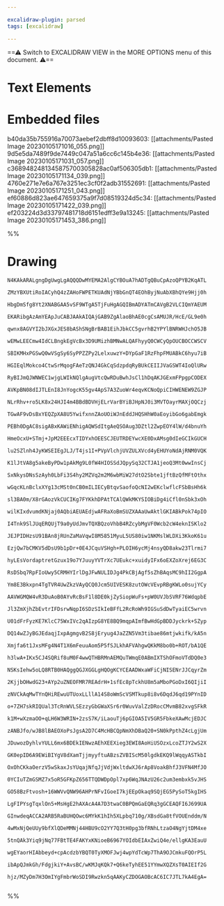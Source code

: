 ```yaml
---

excalidraw-plugin: parsed
tags: [excalidraw]

---
```

==⚠  Switch to EXCALIDRAW VIEW in the MORE OPTIONS menu of this document. ⚠==


# Text Elements

# Embedded files
b40da35b755916a70073aebef2dbff8d10093603: [[attachments/Pasted Image 20230105171016_055.png]]
9d5e5da7489f9de7449c047a51a6cc6c145b4e36: [[attachments/Pasted Image 20230105171031_057.png]]
c3689482481345875700305828ac0af506305db1: [[attachments/Pasted Image 20230105171134_039.png]]
4760e271e7e6a767e3251ec3cf0f2adb31552691: [[attachments/Pasted Image 20230105171251_043.png]]
ef60886d823ae647659375a9f7d08519324d5c34: [[attachments/Pasted Image 20230105171422_039.png]]
ef203224d3d33797481718d6151edff3e9a13245: [[attachments/Pasted Image 20230105171453_386.png]]

%%
# Drawing
```compressed-json
N4KAkARALgngDgUwgLgAQQQDwMYEMA2AlgCYBOuA7hADTgQBuCpAzoQPYB2KqATL

ZMzYBXUtiRoIACyhQ4zZAHoFWPETKUAdNjYBbGnQT4EOhByjNuAbXBhQYe9Hjj0h

HbgDmSfg8Yt2XNABGAA5vSF9WTgA5TjFuHgAGQIBmADYATmCAVgB2VLCIQmYAEUM

EKARibgAzAmYEApJuCABJAAkAIQAjGAB9ZgAlaoBhAE0cgCsAMUJR/HcE/GL9e0h

qwnx8AGVYI2bJXGxJES8bAShSNgBrBAB1EihJbkCC5gvrhB2YPYlBNRWHJchO5JB

wEMwLEECmw4IdCLBngkEgVcBx3D9UMizhBMNwALQAFhyyQ0CWCyQpOUCBOCCWSCV

SBIKMHxPGSwQ0wVSgSy6SyPPZZPy2LelxuwzY+DYpGaF1RzFhpFMUABkC6hyu7iB

HGIEqlMokco4CtwSrMqogFAeTzQNJ4GkCqSdzpdqRyBUkCEIIJVaGSWT4IoQlURw

RyBIJmQJWNWEC1wjgLWIkNQlgAugVtcQwRDuBwhJsCl1hDqAKJGExmFPpgpCODEX

AVKpBN08dIJTLEnI8JnYogcK55gv4ApS7A3ZuoWr4eqvKCNoQpiCIHWENEW9ZGJP

NLrRhv+ro5LK8x24HJI4m4BBdBDVHjELrVarBYiBJHpNJ0i3MVTOayrMAXjOQCzj

TGwAF9vDsBxYEQZpXA8U5YwifxnnZAoUOiWJnEddJHQSHhW0aEoyibGo6gabEmgk

PEBh0DgAC8sigABxKAWiENhigAQWSdItgAeQSOAug3DZtl2ZwpEOY4lW/d4bnuYh

HmeOcxU+STmj+JpM2EEEcxTIDYxhOEESCJEUTRDEYwcXE0DxAMsg0dIeGCIkGUCH

lu2SZlnh4JyKWSEIEgJLJ/T4js1I+PVpVlchjUVZULXVcd4yEHUYoNdAjRNM0VQK

K1lJtVA8g5akeByPDw1pAkMg9L0fW4HIOSSdJQpySq32CTJA1jeoQ3Mt0wwInsCj

SxNkysDNsSzAyh0LbFi3S4hy2MZVq2m2M6wbMiW27dtO2Sbte1jftBzQfMFtOthx

wGqcKLnBclxXYg13cMSt0nCB0mILIECyBtqvSaofoQcNI2wEKclwflcFSbBsHh6k

sl3BA0m/X8rGAozVkCUCIKg7FYKkhDPAtTCAlQWkMKYSIOBiDg4iCfl0nSbk3xOh

wilKIxdvumdKNjaj0AQbiAEUAEdjwAFRaXoBmSUZXAAaUwAktlGKIABkPok74pIO

I4Tnk9SlJUqERQUjT9a0yUdJmvTQXBQzoVhbB4RZcybMgVF0Wcb2cW4eknISKlo2

JEJPIDHzsU91BAn8jRUnZaMaVqwI8M5851MyuL5US80iw1NKMslWLDXi3KkoK61u

EzjQw7bCMKV5dDsU9b1pDr+0E4JCquVSHgh+PLOIH6ycMj4nsyQD8akw23Tlrmi7

hyLEsVordaptretGzux19o7YJuuyYVTrXc7UEukc+xuidyIFx6oEXZoXrej6EG3C

RsDSbq7RpFIoUwy5CRMHYIrlDgJFwNULIDJg4PkCBjAgf5sZhBAqsMC9hII2GgpA

Ym8E3Bkxpn4TgTVR4UwZkzVAyQCQ0Jcm5UIVESK8zutOWcVEvpRBgKWLo0sujYCy

AAVWGMQW4vR3DuAoB0AYvRcBsF1l8DE0kjZySiopWuFs+pW0UVJbSVRF76WdqpbE

Jl3ZmXjhZbEvtrIFDsrwNqpI6SDzSIkIeBFfL2RcRoWh9IGSuSdDwTyaiEC5wrvn

U01dFrFyzKE7KlcC75WxIVc2qAIzpG8YE8BQ9mqpAImfBwHdGpBDDJyckrk+SZyp

DQ14wZJyBGJEdaqjIxpAgmgvB2S8jEryug4JaZZN5Vm3tibae86mtjwkifk/kA5n

Xmjfa6t1JxsMFg4N4T1X6mFeuuAom5P5fSJLkhAFVAhgwQKkM8bo0b+ROT/bA1QE

h3lwA+IKx5CJ4SQRif8uM0F4wwQTHBRMnAEMQuTWmqE0ABmIXTShOFmoVTdDQ0e3

NSKsIehw5oLQ8RTB0HAQggQGJXGGLgHQOgKCYCEAADWxaWFiCjNISENrJJCqyrZm

2KjjbOHwdG23+AYp2uZNEOFMR7REAdrH+1sfEc8pTckhU8m5aMboPGoDxI6QIjiI

zNVCkAqMwTYnQHiREwuUTUoxLLllA14S8oWmScVSMTkup8i8v6DqdJ6qd19PYnID

o+7ZH7skRIQUal3TcRnWVLSEzzyGbGWaXSr6r0WuvValZzDRocCMvmB82xvgSFkR

k1M+wXzmaOO+qLH6W3WRIN+2zsS7K/iLaouTj6pGIOA5IV5GR5FbkeXAwMcjEDJC

zANBJfo/wJB8lBAEOXoPsJgsA2D7C4McHBCQpNmXhDBaQ20+SN0kPpthZ4cLgjUm

JDuwozDyhlvYULL6mx6BDEkIENwzAEhXEEXieg3EWI8AoHiUSOzxLcoZTJY2wS2X

GK0epID6A9EWiBIYgV8dXamTjjmyyftuABzsZVBIScM50lgdkEKQ9lWqqyASTkbI

OxOhCKkaOerzV5wSkaxJsYUqajNfqJjVdjWxltdwXJ6rAp8VoakBhfJ3VFN4MfJO

0YCIuTZmGSMZ7x5oR5GFKpZ656TTQDWDpOpl7xp6WqJNAzU26c2um3embxk5vJHS

GO58BzFtvosh+16WWVvQNW96AHPrNFvIGoeI7kjEEpOkaq9SQjEG5PySoT5kgIHS

LgFIPYsgTqxlOn5+MsHgE2hAXAcA4A7D3twaC0BPQmGaEQRq3gGCEAQFI6J699UA

GInwdeqACCA2ARB5RaBUHQOwc6MYkK1hIh5XLpbq710g/XBsdGa8tfVOUEnddm/N

4wMxNjQeUUy9bfXlQDeMMNj44HBU9cO2YY7Q3tH0pg3bfRNhLtzaO4NgYjtDM4xe

5tnQAk3Yiq9jNq77FBtTE4FAKYxKNioeB6967YOIdbEIAxZwiQ4e/ellgKA3EauU

wgEYaorHIAbbeyd+cpAcdzbYBQT0TyXMOFJwj4wpYdTcWp7ThA9OJCmkuFQOrP5L

ibApQJmkGh/FdgjkiY+AvsBC/wKMJqKQk7+Q6keTyhEE51YYmwXQZXsT0AIEIf2G

hjz/MZyDm7H3OmIYgFmbrWoSDI9Rwzkn5qAAKyCZDOGAOBcAC6IC7JTL7kA4EgA=


```
%%